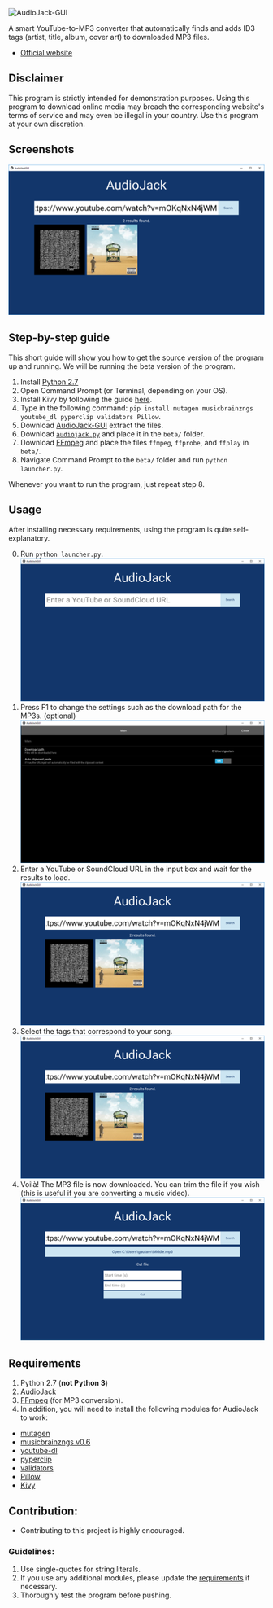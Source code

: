 ![AudioJack-GUI](/logo/AudioJack%20Logo.png)

A smart YouTube-to-MP3 converter that automatically finds and adds ID3 tags (artist, title, album, cover art) to downloaded MP3 files.

- [Official website](http://blue9.github.io/AudioJack-GUI/)

## Disclaimer
This program is strictly intended for demonstration purposes. Using this program to download online media may breach the corresponding website's terms of service and may even be illegal in your country. Use this program at your own discretion.

## Screenshots
![AudioJack-GUI in action](/screenshots/scr_2.png)

## Step-by-step guide
This short guide will show you how to get the source version of the program up and running. We will be running the beta version of the program.

1. Install [Python 2.7](https://www.python.org/download/releases/2.7/)
2. Open Command Prompt (or Terminal, depending on your OS).
3. Install Kivy by following the guide [here](https://kivy.org/docs/installation/installation.html).
4. Type in the following command: `pip install mutagen musicbrainzngs youtube_dl pyperclip validators Pillow`.
5. Download [AudioJack-GUI](https://github.com/Blue9/AudioJack-GUI/archive/master.zip) extract the files.
6. Download [`audiojack.py`](https://github.com/Blue9/AudioJack/blob/master/audiojack.py) and place it in the `beta/` folder.
7. Download [FFmpeg](https://ffmpeg.org/download.html) and place the files `ffmpeg`, `ffprobe`, and `ffplay` in `beta/`.
8. Navigate Command Prompt to the `beta/` folder and run `python launcher.py`.

Whenever you want to run the program, just repeat step 8.

## Usage
After installing necessary requirements, using the program is quite self-explanatory.

0. Run `python launcher.py`.
![Step 0](/screenshots/scr_0.png)
1. Press F1 to change the settings such as the download path for the MP3s. (optional)
![Step 1](/screenshots/scr_1.png)
2. Enter a YouTube or SoundCloud URL in the input box and wait for the results to load.
![Step 2](/screenshots/scr_2.png)
3. Select the tags that correspond to your song.
![Step 3](/screenshots/scr_2.png)
4. Voilà! The MP3 file is now downloaded. You can trim the file if you wish (this is useful if you are converting a music video).
![Step 4](/screenshots/scr_3.png)

## Requirements
1. Python 2.7 (**not Python 3**)
2. [AudioJack](https://github.com/Blue9/AudioJack)
3. [FFmpeg](https://www.ffmpeg.org/) (for MP3 conversion).  
4. In addition, you will need to install the following modules for AudioJack to work:
 - [mutagen](https://bitbucket.org/lazka/mutagen)
 - [musicbrainzngs v0.6](https://github.com/alastair/python-musicbrainzngs)
 - [youtube-dl](https://github.com/rg3/youtube-dl)
 - [pyperclip](https://github.com/asweigart/pyperclip)
 - [validators](https://validators.readthedocs.io/en/latest/)
 - [Pillow](https://pillow.readthedocs.io)
 - [Kivy](https://kivy.org/docs/installation/installation.html)

## Contribution:
- Contributing to this project is highly encouraged.

### Guidelines:
1. Use single-quotes for string literals.
2. If you use any additional modules, please update the [requirements](#requirements) if necessary.
3. Thoroughly test the program before pushing.
